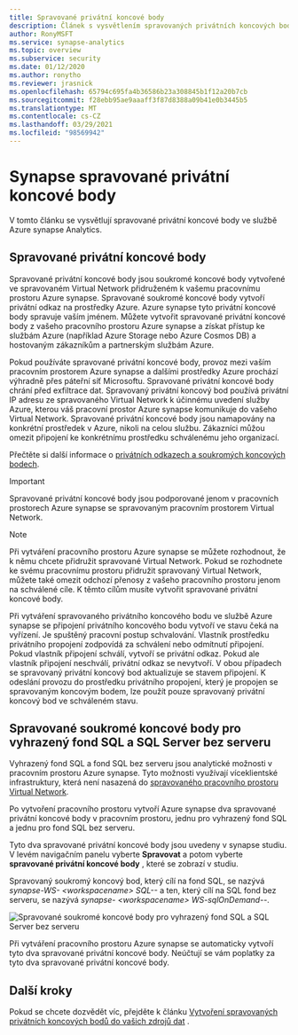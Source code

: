 ```yaml
---
title: Spravované privátní koncové body
description: Článek s vysvětlením spravovaných privátních koncových bodů ve službě Azure synapse Analytics
author: RonyMSFT
ms.service: synapse-analytics
ms.topic: overview
ms.subservice: security
ms.date: 01/12/2020
ms.author: ronytho
ms.reviewer: jrasnick
ms.openlocfilehash: 65794c695fa4b36586b23a308845b1f12a20b7cb
ms.sourcegitcommit: f28ebb95ae9aaaff3f87d8388a09b41e0b3445b5
ms.translationtype: MT
ms.contentlocale: cs-CZ
ms.lasthandoff: 03/29/2021
ms.locfileid: "98569942"
---
```

# <a name="synapse-managed-private-endpoints"></a>Synapse spravované privátní koncové body

V tomto článku se vysvětlují spravované privátní koncové body ve službě Azure synapse Analytics.

## <a name="managed-private-endpoints"></a>Spravované privátní koncové body

Spravované privátní koncové body jsou soukromé koncové body vytvořené ve spravovaném Virtual Network přidruženém k vašemu pracovnímu prostoru Azure synapse. Spravované soukromé koncové body vytvoří privátní odkaz na prostředky Azure. Azure synapse tyto privátní koncové body spravuje vaším jménem. Můžete vytvořit spravované privátní koncové body z vašeho pracovního prostoru Azure synapse a získat přístup ke službám Azure (například Azure Storage nebo Azure Cosmos DB) a hostovaným zákazníkům a partnerským službám Azure.

Pokud používáte spravované privátní koncové body, provoz mezi vaším pracovním prostorem Azure synapse a dalšími prostředky Azure prochází výhradně přes páteřní síť Microsoftu. Spravované privátní koncové body chrání před exfiltrace dat. Spravovaný privátní koncový bod používá privátní IP adresu ze spravovaného Virtual Network k účinnému uvedení služby Azure, kterou váš pracovní prostor Azure synapse komunikuje do vašeho Virtual Network. Spravované privátní koncové body jsou namapovány na konkrétní prostředek v Azure, nikoli na celou službu. Zákazníci můžou omezit připojení ke konkrétnímu prostředku schválenému jeho organizací. 

Přečtěte si další informace o [privátních odkazech a soukromých koncových bodech](../../private-link/index.yml).

>[!IMPORTANT]
>Spravované privátní koncové body jsou podporované jenom v pracovních prostorech Azure synapse se spravovaným pracovním prostorem Virtual Network.

>[!NOTE]
>Při vytváření pracovního prostoru Azure synapse se můžete rozhodnout, že k němu chcete přidružit spravované Virtual Network. Pokud se rozhodnete ke svému pracovnímu prostoru přidružit spravovaný Virtual Network, můžete také omezit odchozí přenosy z vašeho pracovního prostoru jenom na schválené cíle. K těmto cílům musíte vytvořit spravované privátní koncové body. 


Při vytváření spravovaného privátního koncového bodu ve službě Azure synapse se připojení privátního koncového bodu vytvoří ve stavu čeká na vyřízení. Je spuštěný pracovní postup schvalování. Vlastník prostředku privátního propojení zodpovídá za schválení nebo odmítnutí připojení. Pokud vlastník připojení schválí, vytvoří se privátní odkaz. Pokud ale vlastník připojení neschválí, privátní odkaz se nevytvoří. V obou případech se spravovaný privátní koncový bod aktualizuje se stavem připojení. K odeslání provozu do prostředku privátního propojení, který je propojen se spravovaným koncovým bodem, lze použít pouze spravovaný privátní koncový bod ve schváleném stavu.

## <a name="managed-private-endpoints-for-dedicated-sql-pool-and-serverless-sql-pool"></a>Spravované soukromé koncové body pro vyhrazený fond SQL a SQL Server bez serveru

Vyhrazený fond SQL a fond SQL bez serveru jsou analytické možnosti v pracovním prostoru Azure synapse. Tyto možnosti využívají víceklientské infrastruktury, která není nasazená do [spravovaného pracovního prostoru Virtual Network](./synapse-workspace-managed-vnet.md).

Po vytvoření pracovního prostoru vytvoří Azure synapse dva spravované privátní koncové body v pracovním prostoru, jednu pro vyhrazený fond SQL a jednu pro fond SQL bez serveru. 

Tyto dva spravované privátní koncové body jsou uvedeny v synapse studiu. V levém navigačním panelu vyberte **Spravovat** a potom vyberte **spravované privátní koncové body** , které se zobrazí v studiu.

Spravovaný soukromý koncový bod, který cílí na fond SQL, se nazývá *synapse-WS- \<workspacename\> SQL--* a ten, který cílí na SQL fond bez serveru, se nazývá *synapse- \<workspacename\> WS-sqlOnDemand--*.

![Spravované soukromé koncové body pro vyhrazený fond SQL a SQL Server bez serveru](./media/synapse-workspace-managed-private-endpoints/managed-pe-for-sql-1.png)

Při vytváření pracovního prostoru Azure synapse se automaticky vytvoří tyto dva spravované privátní koncové body. Neúčtují se vám poplatky za tyto dva spravované privátní koncové body.

## <a name="next-steps"></a>Další kroky

Pokud se chcete dozvědět víc, přejděte k článku [Vytvoření spravovaných privátních koncových bodů do vašich zdrojů dat](./how-to-create-managed-private-endpoints.md) .